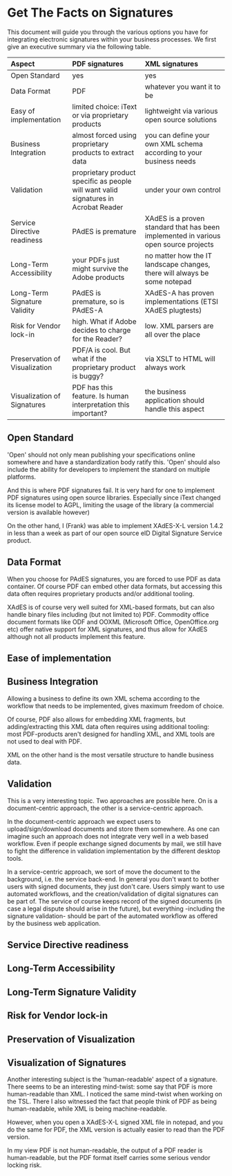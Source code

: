 # Get The Facts on Signatures #

This document will guide you through the various options you have for integrating electronic signatures within your business processes. We first give an executive summary via the following table.

| **Aspect** | **PDF signatures** | **XML signatures** |
|:-----------|:-------------------|:-------------------|
| Open Standard | yes                | yes                |
| Data Format | PDF                | whatever you want it to be |
| Easy of implementation | limited choice: iText or via proprietary products | lightweight via various open source solutions |
| Business Integration | almost forced using proprietary products to extract data | you can define your own XML schema according to your business needs |
| Validation | proprietary product specific as people will want valid signatures in Acrobat Reader | under your own control |
| Service Directive readiness | PAdES is premature | XAdES is a proven standard that has been implemented in various open source projects |
| Long-Term Accessibility | your PDFs just might survive the Adobe products | no matter how the IT landscape changes, there will always be some notepad |
| Long-Term Signature Validity | PAdES is premature, so is PAdES-A | XAdES-A has proven implementations (ETSI XAdES plugtests) |
| Risk for Vendor lock-in | high. What if Adobe decides to charge for the Reader? | low. XML parsers are all over the place |
| Preservation of Visualization | PDF/A is cool. But what if the proprietary product is buggy? | via XSLT to HTML will always work |
| Visualization of Signatures | PDF has this feature. Is human interpretation this important? | the business application should handle this aspect |


## Open Standard ##

'Open' should not only mean publishing your specifications online somewhere and have a standardization body ratify this.
'Open' should also include the ability for developers to implement the standard on multiple platforms.

And this is where PDF signatures fail. It is very hard for one to implement PDF signatures using open source libraries.
Especially since iText changed its license model to AGPL, limiting the  usage of the library (a commercial version is available however)

On the other hand, I (Frank) was able to implement XAdES-X-L version 1.4.2 in less than a week as part of our open source eID Digital Signature Service product.


## Data Format ##

When you choose for PAdES signatures, you are forced to use PDF as data container. Of course PDF can embed other data formats, but accessing this data often requires proprietary products and/or additional tooling.

XAdES is of course very well suited for XML-based formats, but can also handle binary files including (but not limited to) PDF.
Commodity office document formats  like ODF and OOXML (Microsoft Office, OpenOffice.org etc) offer native support for XML signatures, and thus allow for XAdES although not all products implement this feature.


## Ease of implementation ##

## Business Integration ##

Allowing a business to define its own XML schema according to the workflow that needs to be implemented, gives maximum freedom of choice.

Of course, PDF also allows for embedding XML fragments, but adding/extracting this XML data often requires using additional tooling: most PDF-products aren't designed for handling XML, and XML tools are not used to deal with PDF.

XML on the other hand is the most versatile structure to handle business data.

## Validation ##

This is a very interesting topic. Two approaches are possible here. On is a document-centric approach, the other is a service-centric approach.

In the document-centric approach we expect users to upload/sign/download documents and store them somewhere. As one can imagine such an approach does not integrate very well in a web based workflow.
Even if people exchange signed documents by mail, we still have to fight the difference in validation implementation by the different desktop tools.

In a service-centric approach, we sort of move the document to the background, i.e. the service back-end.
In general you don't want to bother users with signed documents, they just don't care.
Users simply want to use automated workflows, and the creation/validation of digital signatures can be part of.
The service of course keeps record of the signed documents (in case a legal dispute should arise in the future), but everything -including the signature validation- should be part of the automated workflow as offered by the business web application.

## Service Directive readiness ##

## Long-Term Accessibility ##

## Long-Term Signature Validity ##

## Risk for Vendor lock-in ##

## Preservation of Visualization ##

## Visualization of Signatures ##

Another interesting subject is the 'human-readable' aspect of a signature.
There seems to be an interesting mind-twist: some say that PDF is more human-readable than XML. I noticed the same mind-twist when working on the TSL. There I also witnessed the fact that people think of PDF as being human-readable, while XML is being machine-readable.

However, when you open a XAdES-X-L signed XML file in notepad, and you do the same for PDF, the XML version is actually easier to read than the PDF version.

In my view PDF is not human-readable, the output of a PDF reader is human-readable, but the PDF format itself carries some serious vendor locking risk.